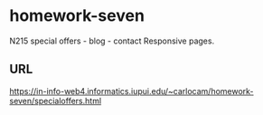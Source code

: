 # homework-seven

N215 special offers - blog - contact
Responsive pages.

## URL

https://in-info-web4.informatics.iupui.edu/~carlocam/homework-seven/specialoffers.html
